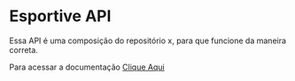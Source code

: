 #  Esportive API
Essa API é uma composição do repositório x, para que funcione da maneira correta.

Para acessar a documentação [Clique Aqui](https://documenter.getpostman.com/view/18058659/UVeDs7Ye)

